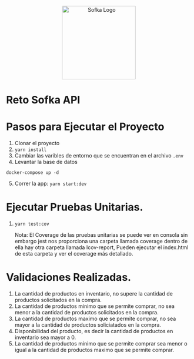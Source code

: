 <p align="center">
  <a href="https://www.sofka.com.co/es/inicio/" target="blank"><img src="https://media.glassdoor.com/sqll/3788784/sofka-technologies-squareLogo-1668095593025.png" width="200" alt="Sofka Logo" /></a>
</p>

# Reto Sofka API

# Pasos para Ejecutar el Proyecto

1.  Clonar el proyecto
2.  ```yarn install```
3.  Cambiar las varibles de entorno que se encuentran en el archivo ```.env``` 
4.  Levantar la base de datos
```
docker-compose up -d 
```
5.  Correr la app: ```yarn start:dev```

# Ejecutar Pruebas Unitarias.

1.  ```yarn test:cov```

    Nota: El Coverage de las pruebas unitarias se puede ver en consola sin embargo jest nos proporciona una carpeta llamada coverage dentro de ella hay otra carpeta llamada Icov-report, Pueden ejecutar el index.html de esta carpeta y ver el coverage más detallado.

# Validaciones Realizadas.

1.  La cantidad de productos en inventario, no supere la cantidad de productos solicitados en la compra.
2.  La cantidad de productos minimo que se permite comprar, no sea menor a la cantidad de productos solicitados en la compra.
3.  La cantidad de productos maximo que se permite comprar, no sea mayor a la cantidad de productos soliciatados en la compra.
4.  Disponibilidad del producto, es decir la cantidad de productos en inventario sea mayor a 0.
5.  La cantidad de productos minimo que se permite comprar sea menor o igual a la cantidad de productos maximo que se permite comprar.
